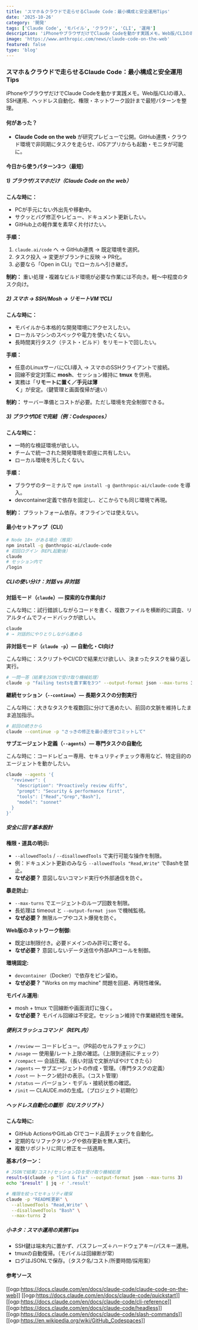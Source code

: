 ```yaml
---
title: 'スマホ＆クラウドで走らせるClaude Code：最小構成と安全運用Tips'
date: '2025-10-26'
category: '開発'
tags: ['Claude Code', 'モバイル', 'クラウド', 'CLI', '運用']
description: 'iPhoneやブラウザだけでClaude Codeを動かす実践メモ。Web版/CLIの導入、SSH運用、ヘッドレス自動化、権限・ネットワーク設計まで最短パターンを整理。'
image: 'https://www.anthropic.com/news/claude-code-on-the-web'
featured: false
type: 'blog'
---
```


### スマホ＆クラウドで走らせるClaude Code：最小構成と安全運用Tips

iPhoneやブラウザだけでClaude Codeを動かす実践メモ。Web版/CLIの導入、SSH運用、ヘッドレス自動化、権限・ネットワーク設計まで最短パターンを整理。

#### 何があった？

- **Claude Code on the web** が研究プレビューで公開。GitHub連携・クラウド環境で非同期にタスクを走らせ、iOSアプリからも起動・モニタが可能に。

#### 今日から使うパターン3つ（最短）

##### 1) ブラウザ/スマホだけ（Claude Code on the web）

**こんな時に：**

- PCが手元にない外出先や移動中。
- サクッとバグ修正やレビュー、ドキュメント更新したい。
- GitHub上の軽作業を素早く片付けたい。

**手順：**

1. `claude.ai/code` へ → GitHub連携 → 既定環境を選択。
2. タスク投入 → 変更がブランチに反映 → PR化。
3. 必要なら「Open in CLI」でローカルへ引き継ぎ。

**制約：** 重い処理・複雑なビルド環境が必要な作業には不向き。軽〜中程度のタスク向け。

##### 2) スマホ → SSH/Mosh → リモートVMでCLI

**こんな時に：**

- モバイルから本格的な開発環境にアクセスしたい。
- ローカルマシンのスペックや電力を使いたくない。
- 長時間実行タスク（テスト・ビルド）をリモートで回したい。

**手順：**

- 任意のLinuxサーバにCLI導入 → スマホのSSHクライアントで接続。
- 回線不安定対策に **mosh**、セッション維持に **tmux** を併用。
- 実務は「**リモートに置く／手元は薄く**」が安定。（鍵管理と画面復帰が速い）

**制約：** サーバー準備とコストが必要。ただし環境を完全制御できる。

##### 3) ブラウザIDEで完結（例：Codespaces）

**こんな時に：**

- 一時的な検証環境が欲しい。
- チームで統一された開発環境を即座に共有したい。
- ローカル環境を汚したくない。

**手順：**

- ブラウザのターミナルで `npm install -g @anthropic-ai/claude-code` を導入。
- devcontainer定義で依存を固定し、どこからでも同じ環境で再現。

**制約：** プラットフォーム依存。オフラインでは使えない。

#### 最小セットアップ（CLI）

```bash
# Node 18+ がある場合（推奨）
npm install -g @anthropic-ai/claude-code
# 初回ログイン（REPL起動後）
claude
# セッション内で
/login
```

##### CLIの使い分け：対話 vs 非対話

**対話モード（`claude`）— 探索的な作業向け**

こんな時に：試行錯誤しながらコードを書く、複数ファイルを横断的に調査、リアルタイムでフィードバックが欲しい。

```bash
claude
# → 対話的にやりとりしながら進める
```

**非対話モード（`claude -p`）— 自動化・CI向け**

こんな時に：スクリプトやCI/CDで結果だけ欲しい、決まったタスクを繰り返し実行。

```bash
# 一問一答（結果をJSONで受け取り機械処理）
claude -p "failing testsを直す案を3つ" --output-format json --max-turns 3
```

**継続セッション（`--continue`）— 長期タスクの分割実行**

こんな時に：大きなタスクを複数回に分けて進めたい、前回の文脈を維持したまま追加指示。

```bash
# 前回の続きから
claude --continue -p "さっきの修正を最小差分でコミットして"
```

**サブエージェント定義（`--agents`）— 専門タスクの自動化**

こんな時に：コードレビュー専用、セキュリティチェック専用など、特定目的のエージェントを動かしたい。

```bash
claude --agents '{
  "reviewer": {
    "description": "Proactively review diffs",
    "prompt": "Security & performance first",
    "tools": ["Read","Grep","Bash"],
    "model": "sonnet"
  }
}'
```

##### 安全に回す基本設計

**権限・道具の明示:**

- `--allowedTools` / `--disallowedTools` で実行可能な操作を制限。
- 例：ドキュメント更新のみなら `--allowedTools "Read,Write"` でBashを禁止。
- **なぜ必要？** 意図しないコマンド実行や外部通信を防ぐ。

**暴走防止:**

- `--max-turns` でエージェントのループ回数を制限。
- 長処理は timeout と `--output-format json` で機械監視。
- **なぜ必要？** 無限ループやコスト爆発を防ぐ。

**Web版のネットワーク制御:**

- 既定は制限付き。必要ドメインのみ許可に寄せる。
- **なぜ必要？** 意図しないデータ送信や外部APIコールを制御。

**環境固定:**

- `devcontainer`（Docker）で依存をピン留め。
- **なぜ必要？** "Works on my machine" 問題を回避、再現性確保。

**モバイル運用:**

- mosh + tmux で回線断や画面消灯に強く。
- **なぜ必要？** モバイル回線は不安定。セッション維持で作業継続性を確保。

##### 便利スラッシュコマンド（REPL内）

- `/review` — コードレビュー。（PR前のセルフチェックに）
- `/usage` — 使用量/レート上限の確認。（上限到達前にチェック）
- `/compact` — 会話圧縮。（長い対話で文脈がぼやけてきたら）
- `/agents` — サブエージェントの作成・管理。（専門タスクの定義）
- `/cost` — トークン統計の表示。（コスト管理）
- `/status` — バージョン・モデル・接続状態の確認。
- `/init` — CLAUDE.mdの生成。（プロジェクト初期化）

##### ヘッドレス自動化の雛形（CI/スクリプト）

**こんな時に:**

- GitHub ActionsやGitLab CIでコード品質チェックを自動化。
- 定期的なリファクタリングや依存更新を無人実行。
- 複数リポジトリに同じ修正を一括適用。

**基本パターン：**

```bash
# JSONで結果/コスト/セッションIDを受け取り機械処理
result=$(claude -p "lint & fix" --output-format json --max-turns 3)
echo "$result" | jq -r '.result'

# 権限を絞ってセキュリティ確保
claude -p "README更新" \
  --allowedTools "Read,Write" \
  --disallowedTools "Bash" \
  --max-turns 2
```

##### 小ネタ：スマホ運用の実務Tips

- SSH鍵は端末内に置かず、パスフレーズ＋ハードウェアキー/パスキー運用。
- tmuxの自動復帰。（モバイルは回線断が常）
- ログはJSONLで保存。（タスク名/コスト/所要時間/採用案）

#### 参考ソース

[[ogp:https://docs.claude.com/en/docs/claude-code/claude-code-on-the-web]]
[[ogp:https://docs.claude.com/en/docs/claude-code/quickstart]]
[[ogp:https://docs.claude.com/en/docs/claude-code/cli-reference]]
[[ogp:https://docs.claude.com/en/docs/claude-code/headless]]
[[ogp:https://docs.claude.com/en/docs/claude-code/slash-commands]]
[[ogp:https://en.wikipedia.org/wiki/GitHub_Codespaces]]
